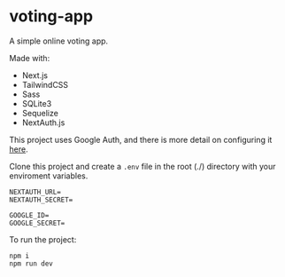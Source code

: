 # voting-app

A simple online voting app.

Made with:

- Next.js
- TailwindCSS
- Sass
- SQLite3
- Sequelize
- NextAuth.js

This project uses Google Auth, and there is more detail on configuring it [here](https://next-auth.js.org/providers/google).

Clone this project and create a `.env` file in the root (./) directory with your enviroment variables.

```
NEXTAUTH_URL=
NEXTAUTH_SECRET=

GOOGLE_ID=
GOOGLE_SECRET=
```

To run the project:

```
npm i
npm run dev
```

